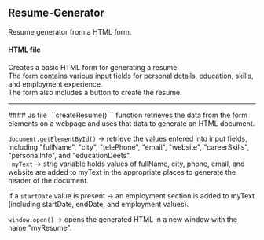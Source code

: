 ## Resume-Generator

Resume generator from a HTML form. </br>

#### HTML file
Creates a basic HTML form for generating a resume. <br>
The form contains various input fields for personal details, education, skills, and employment experience. <br>
The form also includes a button to create the resume. 
<hr>
#### Js file 
```createResume()``` function retrieves the data from the form elements on a webpage and uses that data to generate an HTML document. <br>

```document.getElementById()``` -> retrieve the values entered into input fields, including "fullName", "city", "telePhone", "email", "website", "careerSkills", "personalInfo", and "educationDeets". <br>
``` myText``` -> strig variable holds values of fullName, city, phone, email, and website are added to myText in the appropriate places to generate the header of the document. <br>


If a ```startDate``` value is present -> an employment section is added to myText (including startDate, endDate, and employment values). <br>

```window.open()``` ->  opens the generated HTML in a new window with the name "myResume".




